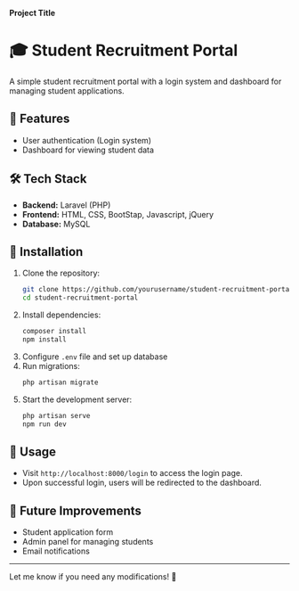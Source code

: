  

**Project Title**

# 🎓 Student Recruitment Portal  

A simple student recruitment portal with a login system and dashboard for managing student applications.  

## 🚀 Features  
- User authentication (Login system)  
- Dashboard for viewing student data  

## 🛠 Tech Stack  
- **Backend:** Laravel (PHP)  
- **Frontend:** HTML, CSS, BootStap, Javascript, jQuery  
- **Database:** MySQL  

## 🔧 Installation  
1. Clone the repository:  
   ```bash
   git clone https://github.com/yourusername/student-recruitment-portal.git
   cd student-recruitment-portal
   ```
2. Install dependencies:  
   ```bash
   composer install
   npm install
   ```
3. Configure `.env` file and set up database  
4. Run migrations:  
   ```bash
   php artisan migrate
   ```
5. Start the development server:  
   ```bash
   php artisan serve
   npm run dev
   ```

## 📌 Usage  
- Visit `http://localhost:8000/login` to access the login page.  
- Upon successful login, users will be redirected to the dashboard.  

## 🚧 Future Improvements  
- Student application form  
- Admin panel for managing students  
- Email notifications  

---

Let me know if you need any modifications! 🚀
